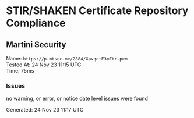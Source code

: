 # STIR/SHAKEN Certificate Repository Compliance

## Martini Security

Name: `https://p.mtsec.me/2884/GpvqetE3mZtr.pem`\
Tested At: 24 Nov 23 11:15 UTC\
Time: 75ms

### Issues

no warning, or error, or notice date level issues were found

Generated: 24 Nov 23 11:17 UTC